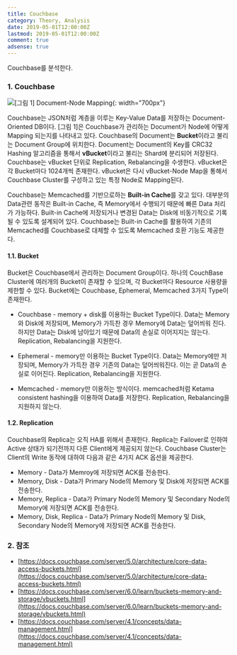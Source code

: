 ```yaml
---
title: Couchbase
category: Theory, Analysis
date: 2019-05-01T12:00:00Z
lastmod: 2019-05-01T12:00:00Z
comment: true
adsense: true
---
```


Couchbase를 분석한다.

### 1. Couchbase

![[그림 1] Document-Node Mapping]({{site.baseurl}}/images/theory_analysis/Couchbase/Document_Node_Mapping.PNG){: width="700px"}

Couchbase는 JSON처럼 계층을 이루는 Key-Value Data를 저장하는 Document-Oriented DB이다. [그림 1]은 Couchbase가 관리하는 Document가 Node에 어떻게 Mapping 되는지를 나타내고 있다. Couchbase의 Document는 **Bucket**이라고 불리는 Document Group에 위치한다. Document는 Document의 Key를 CRC32 Hashing 알고리즘을 통해서 **vBucket**이라고 불리는 Shard에 분리되어 저장된다. Couchbase는 vBucket 단위로 Replication, Rebalancing을 수생한다. vBucket은 각 Bucket마다 1024개씩 존재한다. vBucket은 다시 vBucket-Node Map을 통해서 Couchbase Cluster를 구성하고 있는 특정 Node로 Mapping된다.

Couchbase는 Memcached를 기반으로하는 **Built-in Cache**를 갖고 있다. 대부분의 Data관련 동작은 Built-in Cache, 즉 Memory에서 수행되기 때문에 빠른 Data 처리가 가능하다. Built-in Cache에 저장되거나 변경된 Data는 Disk에 비동기적으로 기록될 수 있도록 설계되어 있다. Couchbase는 Built-in Cache를 활용하여 기존의 Memcached를 Couchbase로 대체할 수 있도록 Memcached 호환 기능도 제공한다.

#### 1.1. Bucket

Bucket은 Couchbase에서 관리하는 Document Group이다. 하나의 CouchBase Cluster에 여러개의 Bucket이 존재할 수 있으며, 각 Bucket마다 Resource 사용량을 제한할 수 있다. Bucket에는 Couchbase, Ephemeral, Memcached 3가지 Type이 존재한다.

* Couchbase - memory + disk를 이용하는 Bucket Type이다. Data는 Memory와 Disk에 저장되며, Memory가 가득찬 경우 Memory에 Data는 덮어씌워 진다. 하지만 Data는 Disk에 남아있기 때문에 Data의 손실로 이어지지는 않는다. Replication, Rebalancing을 지원한다.

* Ephemeral - memory만 이용하는 Bucket Type이다. Data는 Memory에만 저장되며, Memory가 가득찬 경우 기존의 Data는 덮어씌워진다. 이는 곧 Data의 손실로 이어진다. Replication, Rebalancing을 지원한다.

* Memcached - memory만 이용하는 방식이다. memcached처럼 Ketama consistent hashing을 이용하여 Data를 저장한다. Replication, Rebalancing을 지원하지 않는다.

#### 1.2. Replication

Couchbase의 Replica는 오직 HA를 위해서 존재한다. Replica는 Failover로 인하여 Active 상태가 되기전까지 다른 Client에게 제공되지 않는다. Couchbase Cluster는 Client의 Write 동작에 대하여 다음과 같은 4가지 ACK 옵션을 제공한다.

* Memory - Data가  Memroy에 저장되면 ACK를 전송한다.
* Memory, Disk - Data가 Primary Node의 Memory 및 Disk에 저장되면 ACK를 전송한다.
* Memory, Replica - Data가 Primary Node의 Memory 및 Secondary Node의 Memory에 저장되면 ACK를 전송한다.
* Memory, Disk, Replica - Data가 Primary Node의 Memory 및 Disk, Secondary Node의 Memory에 저장되면 ACK를 전송한다.

### 2. 참조

* [https://docs.couchbase.com/server/5.0/architecture/core-data-access-buckets.html](https://docs.couchbase.com/server/5.0/architecture/core-data-access-buckets.html)
* [https://docs.couchbase.com/server/6.0/learn/buckets-memory-and-storage/vbuckets.html](https://docs.couchbase.com/server/6.0/learn/buckets-memory-and-storage/vbuckets.html)
* [https://docs.couchbase.com/server/4.1/concepts/data-management.html](https://docs.couchbase.com/server/4.1/concepts/data-management.html)
